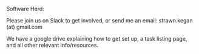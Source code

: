Software Herd:

Please join us on Slack to get involved, or send me an email: strawn.kegan (at) gmail.com

We have a google drive explaining how to get set up, a task listing page, and all other relevant info/resources.   
